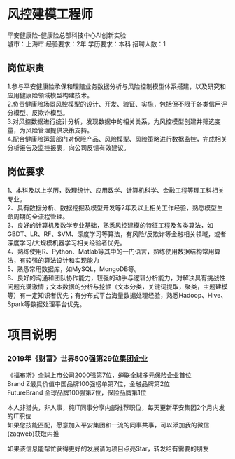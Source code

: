 # 风控建模工程师
平安健康险-健康险总部科技中心AI创新实验  
城市：上海市 经验要求：2年 学历要求：本科  招聘人数：1

## 岗位职责
1.参与平安健康险承保和理赔业务数据分析与风险控制模型体系搭建，以及研究和应用健康险领域模型构建技术。   
2.负责健康险场景风控模型的设计、开发、验证、实施，包括但不限于各类信用评分模型、反欺诈模型。   
3.对风控数据进行统计分析，发现数据中的相关关系，为风控模型创建并筛选变量，为风险管理提供决策支持。   
4.配合健康险运营部门对保险产品、风险模型、风险策略进行数据监控，完成相关分析报告及监控报表，向公司反馈有效建议。

## 岗位要求
1、本科及以上学历，数理统计、应用数学、计算机科学、金融工程等理工科相关专业。   
2、具有数据分析、数据挖掘及模型开发等2年及以上相关工作经验，熟悉模型生命周期的全流程管理。   
3、良好的计算机及数学专业基础，熟悉风控建模的特征工程及各类算法，如GBDT、LR、RF、SVM、深度学习等算法，有风险/反欺诈等金融相关领域，或者深度学习/大规模机器学习相关经验者优先。   
4、熟练使用R、Python、Matlab等其中的一门语言，熟练使用数据结构常用算法，有较强的算法设计和实现能力   
5、熟悉常用数据库，如MySQL，MongoDB等。   
6、良好的沟通和团队协作能力，较强的动手与逻辑分析能力，对解决具有挑战性问题充满激情；文本数据的分析与挖掘（文本分类，关键词提取，聚类，主题建模等）有一定知识者优先；有分布式平台海量数据处理经验，熟悉Hadoop、Hive、Spark等数据处理平台优先。

# 项目说明

### 2019年《财富》世界500强第29位集团企业
《福布斯》全球上市公司2000强第7位，蝉联全球多元保险企业首位  
Brand Z最具价值中国品牌100强榜单第7位，金融品牌第2位  
FutureBrand 全球品牌100强第7位，保险品牌第1位

本人非猎头，非人事，纯IT同事分享内部推荐职位，每天更新平安集团2个月内发的IT职位  
如果您技能匹配，愿意加入平安集团和一流的同事共事，可以添加我的微信(zaqweb)获取内推 

如果该信息能帮忙获得更好的发展请为项目点亮Star，转发给有需要的朋友




